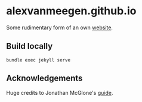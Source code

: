 # alexvanmeegen.github.io

Some rudimentary form of an own [website](https://alexvanmeegen.github.io/).

## Build locally

```
bundle exec jekyll serve
```

## Acknowledgements

Huge credits to Jonathan McGlone's [guide](http://jmcglone.com/guides/github-pages/).
